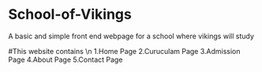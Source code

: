 # School-of-Vikings
A basic and simple front end webpage for a school where vikings will study

#This website contains
\n
1.Home Page
2.Curuculam Page
3.Admission Page
4.About Page
5.Contact Page
